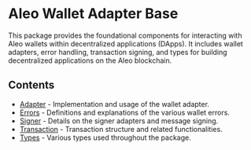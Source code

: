# Aleo Wallet Adapter Base

This package provides the foundational components for interacting with Aleo wallets within decentralized applications (DApps). It includes wallet adapters, error handling, transaction signing, and types for building decentralized applications on the Aleo blockchain.

## Contents

- [Adapter](adapter.md) - Implementation and usage of the wallet adapter.
- [Errors](errors.md) - Definitions and explanations of the various wallet errors.
- [Signer](signer.md) - Details on the signer adapters and message signing.
- [Transaction](transaction.md) - Transaction structure and related functionalities.
- [Types](types.md) - Various types used throughout the package.
